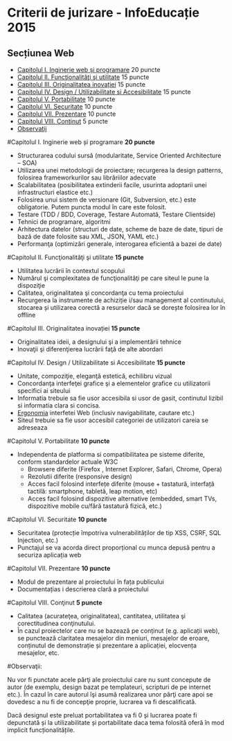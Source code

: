 Criterii de jurizare - InfoEducație 2015
===============================
Secțiunea Web
--------------------

- [Capitolul I. Inginerie web și programare](#capitolul-i-inginerie-web-și-programare-20-puncte) 20 puncte
- [Capitolul II. Funcţionalităţi şi utilitate](#capitolul-ii-funcţionalităţi-și-utilitate-15-puncte) 15 puncte
- [Capitolul III. Originalitatea inovației](#capitolul-iii-originalitatea-inovației-15-puncte) 15 puncte
- [Capitolul IV. Design / Utilizabilitate si Accesibilitate](#capitolul-iv-design-utilizabilitate-si-accesibilitate-15-puncte) 15 puncte
- [Capitolul V. Portabilitate](#capitolul-v-portabilitate-10-puncte) 10 puncte
- [Capitolul VI. Securitate](#capitolul-vi-securitate-10-puncte) 10 puncte
- [Capitolul VII. Prezentare](#capitolul-vii-prezentare-10-puncte) 10 puncte
- [Capitolul VIII. Conţinut](#capitolul-viii-conţinut-5-puncte) 5 puncte
- [Observaţii](#observaţii)

#Capitolul I. Inginerie web și programare **20 puncte**

- Structurarea codului sursă (modularitate, Service Oriented Architecture – SOA)
- Utilizarea unei metodologii de proiectare; recurgerea la design patterns, folosirea framework­urilor sau librăriilor adecvate
- Scalabilitatea (posibilitatea extinderii facile, usurinta adoptarii unei infrastructuri elastice etc.)
- Folosirea unui sistem de versionare (Git, Subversion, etc.) este obligatorie. Putem puncta modul în care este folosit.
- Testare (TDD / BDD, Coverage, Testare Automată, Testare Client­side)
- Tehnici de programare, algoritmi
- Arhitectura datelor (structuri de date, scheme de baze de date, tipuri de bază de date folosite sau XML, JSON, YAML etc.)
- Performanţa (optimizări generale, interogarea eficientă a bazei de date)

#Capitolul II. Funcţionalităţi şi utilitate **15 puncte**

- Utilitatea lucrării în contextul scopului
- Numărul şi complexitatea de funcţionalităţi pe care site­ul le pune la dispoziţie
- Calitatea, originalitatea şi concordanţa cu tema proiectului
- Recurgerea la instrumente de achiziție i/sau management al continutului, stocarea și utilizarea corectă a resurselor dacă se dorește folosirea lor în offline

#Capitolul III. Originalitatea inovației **15 puncte**

- Originalitatea ideii, a designului şi a implementării tehnice
- Inovaţii şi diferenţierea lucrării faţă de alte abordari

#Capitolul IV. Design / Utilizabilitate si Accesibilitate **15 puncte**

- Unitate, compoziţie, eleganţă estetică, echilibru vizual
- Concordanţa interfeţei grafice şi a elementelor grafice cu utilizatorii specifici ai site­ului
- Informatia trebuie sa fie usor accesibila si usor de gasit, continutul lizibil si informatia clara si concisa.
- [Ergonomia](http://dexonline.ro/definitie/ergonomie) interfetei Web (inclusiv navigabilitate, cautare etc.)
- Site­ul trebuie sa fie usor accesibil categoriei de utilizatori careia se adreseaza

#Capitolul V. Portabilitate **10 puncte**

- Independenta de platforma si compatibilitatea pe sisteme diferite, conform standardelor actuale W3C
    - Browsere diferite (Firefox , Internet Explorer, Safari, Chrome, Opera)
    - Rezolutii diferite (responsive design)
    - Acces facil folosind interfețe diferite (mouse + tastatură, interfață tactilă: smartphone, tabletă, leap motion, etc)
    - Acces facil folosind dispozitive alternative (embedded, smart TVs, dispozitive mobile cu/fără tastatură fizică, etc.)

#Capitolul VI. Securitate **10 puncte**

- Securitatea (protecție împotriva vulnerabilităților de tip XSS, CSRF, SQL Injection, etc.)
- Punctajul se va acorda direct proporțional cu munca depusă pentru a securiza aplicația web

#Capitolul VII. Prezentare **10 puncte**

- Modul de prezentare al proiectului în fața publicului
- Documentațias i descrierea clară a proiectului

#Capitolul VIII. Conţinut **5 puncte**

- Calitatea (acurateţea, originalitatea), cantitatea, utilitatea şi corectitudinea conţinutului.
- În cazul proiectelor care nu se bazează pe conținut (e.g. aplicații web), se punctează claritatea mesajelor din meniuri, mesajelor de eroare, conținutul de demonstrație și prezentare a aplicației, elocvența mesajelor, etc.

#Observaţii:

Nu vor fi punctate acele părţi ale proiectului care nu sunt concepute de autor (de exemplu, design bazat pe template­uri, scripturi de pe internet etc.). În cazul în care autorul îşi asumă realizarea unor părţi care apoi se dovedesc a nu fi de concepţie proprie, lucrarea va fi descalificată.

Dacă designul este preluat portabilitatea va fi 0 și lucrarea poate fi depunctată și la utilizabilitate și portabilitate daca tema folosită oferă în mod implicit funcționalitățile.
